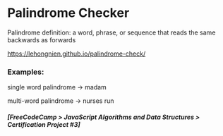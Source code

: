 # Palindrome Checker

Palindrome definition: a word, phrase, or sequence that reads the same backwards as forwards

https://lehongnien.github.io/palindrome-check/

### Examples:

single word palindrome -> madam 

multi-word palindrome -> nurses run


##### [FreeCodeCamp > JavaScript Algorithms and Data Structures > Certification Project #3]
